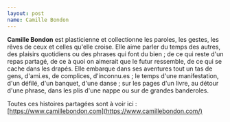 ```yaml
---
layout: post
name: Camille Bondon
---
```

**Camille Bondon** est plasticienne et collectionne les paroles, les gestes, les rêves de ceux et celles qu'elle croise. Elle aime parler du temps des autres, des plaisirs quotidiens ou des phrases qui font du bien ; de ce qui reste d'un repas partagé, de ce à quoi on aimerait que le futur ressemble, de ce qui se cache dans les drapés. Elle embarque dans ses aventures tout un tas de gens, d'ami.es, de complices, d'inconnu.es ; le temps d'une manifestation, d'un défilé, d'un banquet, d'une danse ; sur les pages d'un livre, au détour d'une phrase, dans les plis d'une nappe ou sur de grandes banderoles.

Toutes ces histoires partagées sont à voir ici : [https://www.camillebondon.com](https://www.camillebondon.com/)
